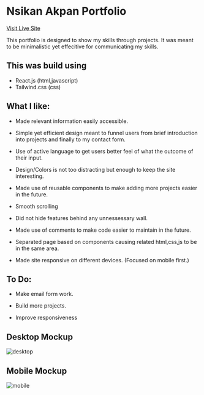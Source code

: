 # Nsikan Akpan Portfolio

[Visit Live Site](https://nsikan-portfolio.netlify.app/)

This portfolio is designed to show my skills through projects. It was meant to be minimalistic yet effecitive for communicating my skills.

## This was build using

- React.js (html,javascript)
- Tailwind.css (css)

## What I like:

- Made relevant information easily accessible.

- Simple yet efficient design meant to funnel users from brief introduction into projects and finally to my contact form.

- Use of active language to get users better feel of what the outcome of their input.

- Design/Colors is not too distracting but enough to keep the site interesting.

- Made use of reusable components to make adding more projects easier in the future.

- Smooth scrolling

- Did not hide features behind any unnessessary wall.

- Made use of comments to make code easier to maintain in the future.

- Separated page based on components causing related html,css,js to be in the same area.

- Made site responsive on different devices. (Focused on mobile first.)

## To Do:

- Make email form work.

- Build more projects.

- Improve responsiveness




## Desktop Mockup ##
![desktop](https://user-images.githubusercontent.com/94437730/151643532-c658c2a1-35bf-4c69-a5eb-37f314493b3e.png)

## Mobile Mockup ##
![mobile](https://user-images.githubusercontent.com/94437730/151643533-c7f8e196-171b-4363-a26b-0845f8166da9.png)

